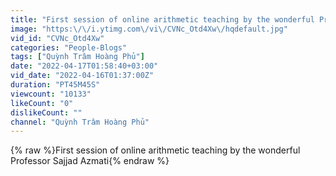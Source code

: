 ```yaml
---
title: "First session of online arithmetic teaching by the wonderful Professor Sajjad Azmati"
image: "https:\/\/i.ytimg.com\/vi\/CVNc_Otd4Xw\/hqdefault.jpg"
vid_id: "CVNc_Otd4Xw"
categories: "People-Blogs"
tags: ["Quỳnh Trâm Hoàng Phủ"]
date: "2022-04-17T01:58:40+03:00"
vid_date: "2022-04-16T01:37:00Z"
duration: "PT45M45S"
viewcount: "10133"
likeCount: "0"
dislikeCount: ""
channel: "Quỳnh Trâm Hoàng Phủ"
---
```

{% raw %}First session of online arithmetic teaching by the wonderful Professor Sajjad Azmati{% endraw %}

